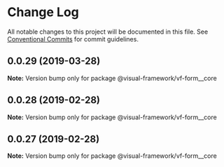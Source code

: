 # Change Log

All notable changes to this project will be documented in this file.
See [Conventional Commits](https://conventionalcommits.org) for commit guidelines.

## 0.0.29 (2019-03-28)

**Note:** Version bump only for package @visual-framework/vf-form__core





## 0.0.28 (2019-02-28)

**Note:** Version bump only for package @visual-framework/vf-form__core





## 0.0.27 (2019-02-28)

**Note:** Version bump only for package @visual-framework/vf-form__core
